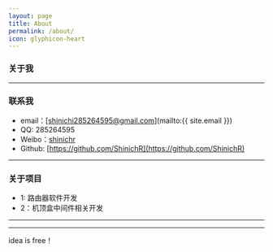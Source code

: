 ```yaml
---
layout: page
title: About
permalink: /about/
icon: glyphicon-heart
---
```


### 关于我



---

### 联系我

* email：[shinichi285264595@gmail.com](mailto:{{ site.email }})
* QQ:    285264595
* Weibo：[shinichr](http://weibo.com/shinichr)
*  Github: [https://github.com/ShinichR](https://github.com/ShinichR)

---

### 关于项目   
* 1: 路由器软件开发
* 2：机顶盒中间件相关开发


---


---

idea is free！